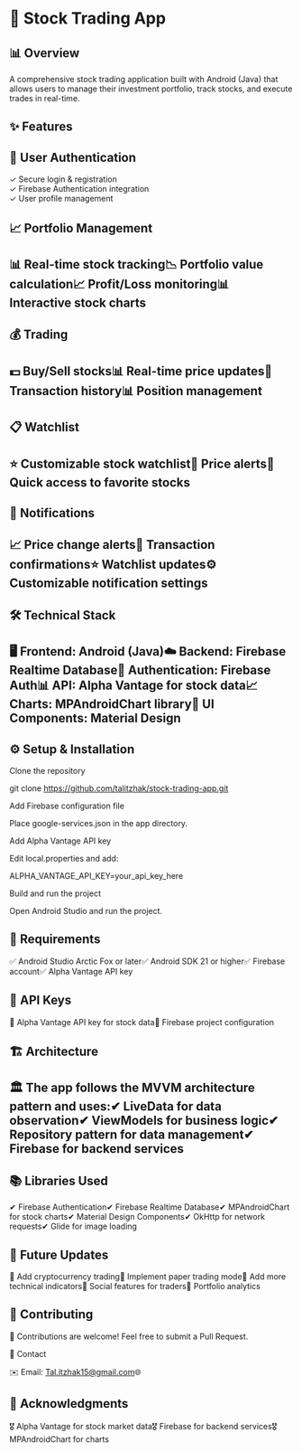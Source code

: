 #  📱 Stock Trading App

## 📊 Overview

A comprehensive stock trading application built with Android (Java) that allows users to manage their investment portfolio, track stocks, and execute trades in real-time.

## ✨ Features

## 🔐 User Authentication<br>

✓ Secure login & registration<br>
✓ Firebase Authentication integration<br>
✓ User profile management

## 📈 Portfolio Management

## 📊 Real-time stock tracking📉 Portfolio value calculation📈 Profit/Loss monitoring📊 Interactive stock charts

## 💰 Trading

## 💵 Buy/Sell stocks📊 Real-time price updates📜 Transaction history📊 Position management

## 📋 Watchlist

## ⭐ Customizable stock watchlist🔔 Price alerts📌 Quick access to favorite stocks

## 🔔 Notifications

## 📈 Price change alerts📩 Transaction confirmations⭐ Watchlist updates⚙️ Customizable notification settings

## 🛠️ Technical Stack

## 🖥️ Frontend: Android (Java)☁️ Backend: Firebase Realtime Database🔑 Authentication: Firebase Auth📊 API: Alpha Vantage for stock data📈 Charts: MPAndroidChart library🎨 UI Components: Material Design

## ⚙️ Setup & Installation

Clone the repository

git clone https://github.com/talitzhak/stock-trading-app.git

Add Firebase configuration file

Place google-services.json in the app directory.

Add Alpha Vantage API key

Edit local.properties and add:

ALPHA_VANTAGE_API_KEY=your_api_key_here

Build and run the project

Open Android Studio and run the project.

## 📍 Requirements

✅ Android Studio Arctic Fox or later✅ Android SDK 21 or higher✅ Firebase account✅ Alpha Vantage API key

## 🔑 API Keys

🔹 Alpha Vantage API key for stock data🔹 Firebase project configuration

## 🏗️ Architecture

## 🏛️ The app follows the MVVM architecture pattern and uses:✔ LiveData for data observation✔ ViewModels for business logic✔ Repository pattern for data management✔ Firebase for backend services

## 📚 Libraries Used

✔ Firebase Authentication✔ Firebase Realtime Database✔ MPAndroidChart for stock charts✔ Material Design Components✔ OkHttp for network requests✔ Glide for image loading

## 🔄 Future Updates

🚀 Add cryptocurrency trading🚀 Implement paper trading mode🚀 Add more technical indicators🚀 Social features for traders🚀 Portfolio analytics

## 👥 Contributing

🤝 Contributions are welcome! Feel free to submit a Pull Request.


📧 Contact

✉️ Email: Tal.itzhak15@gmail.com🌐

## 🙏 Acknowledgments

🎖️ Alpha Vantage for stock market data🎖️ Firebase for backend services🎖️ MPAndroidChart for charts
